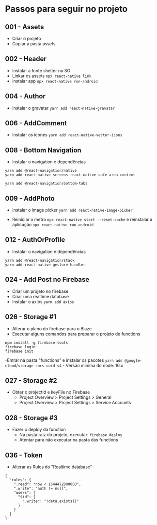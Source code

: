 # Passos para seguir no projeto

## 001 - Assets

- Criar o projeto
- Copiar a pasta assets

## 002 - Header

- Instalar a fonte shelter no SO
- Linkar os assets `npx react-native link`
- Instalar app `npx react-native run-android`

## 004 - Author

- Instalar o gravatar `yarn add react-native-gravatar`

## 006 - AddComment

- Instalar os icones `yarn add react-native-vector-icons`

## 008 - Bottom Navigation

- Instalar o navigation e dependências

```
yarn add @react-navigation/native
yarn add react-native-screens react-native-safe-area-context

yarn add @react-navigation/bottom-tabs
```

## 009 - AddPhoto

- Instalar o image picker `yarn add react-native-image-picker`

- Reiniciar o metro `npx react-native start --reset-cache` e reinstalar a aplicação `npx react-native run-android`

## 012 - AuthOrProfile

- Instalar o navigation e dependências

```
yarn add @react-navigation/stack
yarn add react-native-gesture-handler
```

## 024 - Add Post no Firebase

- Criar um projeto no firebase
 - Criar uma realtime database
- Instalar o axios `yarn add axios`

## 026 - Storage #1

- Alterar o plano do firebase para o Blaze
- Executar alguns comandos para preparar o projeto de functions

```
npm install -g firebase-tools
firebase login
firebase init
```

-Entrar na pasta "functions" e instalar os pacotes `yarn add @google-cloud/storage cors uuid-v4`
    - Versão mínima do node: 16.x

## 027 - Storage #2

- Obter o projectId e keyFile no Firebase
    - Project Overview > Project Settings > General
    - Project Overview > Project Settings > Service Accounts

## 028 - Storage #3

- Fazer o deploy da function
    - Na pasta raiz do projeto, executar: `firebase deploy`
    - Atentar para não executar na pasta das functions


## 036 - Token

- Alterar as Rules do "Realtime database"
```
{
  "rules": {
    ".read": "now < 1644472800000",
    ".write": "auth != null",  
    "users": {
      "$id": {
        ".write": "!data.exists()"
      }
    }
  }
}
```